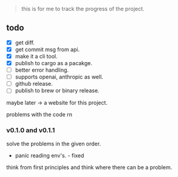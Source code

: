 > this is for me to track the progress of the project.

## todo

- [x] get diff.
- [x] get commit msg from api.
- [x] make it a cli tool.
- [x] publish to cargo as a pacakge.
- [ ] better error handling.
- [ ] supports openai, anthropic as well.
- [ ] github release.
- [ ] publish to brew or binary release.

maybe later -> a website for this project.

problems with the code rn

### v0.1.0 and v0.1.1

solve the problems in the given order.

- panic reading env's. - fixed

think from first principles and think where there can be a problem.
